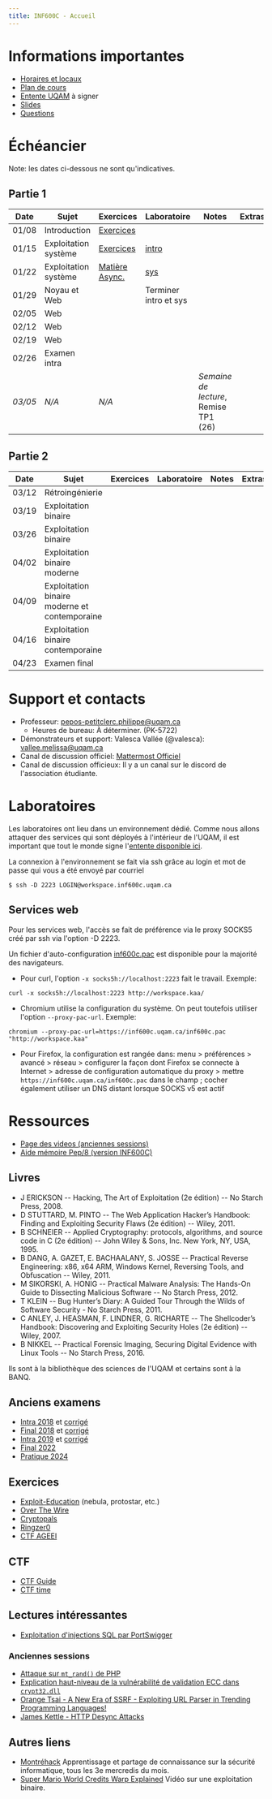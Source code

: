 ```yaml
---
title: INF600C - Accueil
---
```


# Informations importantes

* [Horaires et locaux](https://etudier.uqam.ca/cours?sigle=INF600C#horaire1)
* [Plan de cours](http://info.uqam.ca/plan_cours/Hiver%202025/INF600C.html)
* [Entente UQAM](https://inf600c.uqam.ca/EntenteUQAM.pdf) à signer
* [Slides](https://github.com/ppepos/inf600c/tree/master/pres)
* [Questions](faq.md)

<!-- * [Page des TPs](tps.md) -->

# Échéancier

Note: les dates ci-dessous ne sont qu'indicatives.

## Partie 1

| Date    | Sujet                  | Exercices                                 | Laboratoire                 | Notes                                 | Extras   |
| ------- | ---------------------- | ----------------------------------------- | --------------------------- | ------------------------------------- | -------- |
| 01/08   | Introduction           | [Exercices](cours/intro.md)               |                             |                                       |          |
| 01/15   | Exploitation système   | [Exercices](cours/systeme.md)             |  [intro](labs/01-intro.md)  |                                       |          |
| 01/22   | Exploitation système   | [Matière Async.](cours/systeme_next.md)   |  [sys](labs/02-systeme.md)  |                                       |          |
| 01/29   | Noyau et Web           |                                           |  Terminer intro et sys      |                                       |          |
| 02/05   | Web                    |                                           |                             |                                       |          |
| 02/12   | Web                    |                                           |                             |                                       |          |
| 02/19   | Web                    |                                           |                             |                                       |          |
| 02/26   | Examen intra           |                                           |                             |                                       |          |
| *03/05* |*N/A*                   | *N/A*                                     |                             | *Semaine de lecture*, Remise TP1 (26) |          |

## Partie 2

| Date    | Sujet                                           | Exercices   | Laboratoire                 | Notes   | Extras   |
| ------- | ----------------------------------------------- | ----------- | --------------------------- | ------- | -------- |
| 03/12   | Rétroingénierie                                 |             |                             |         |          |
| 03/19   | Exploitation binaire                            |             |                             |         |          |
| 03/26   | Exploitation binaire                            |             |                             |         |          |
| 04/02   | Exploitation binaire moderne                    |             |                             |         |          |
| 04/09   | Exploitation binaire moderne et contemporaine   |             |                             |         |          |
| 04/16   | Exploitation binaire contemporaine              |             |                             |         |          |
| 04/23   | Examen final                                    |             |                             |         |          |

# Support et contacts

* Professeur: <pepos-petitclerc.philippe@uqam.ca>
  * Heures de bureau: À déterminer. (PK-5722)
* Démonstrateurs et support: Valesca Vallée (@valesca): <vallee.melissa@uqam.ca>
* Canal de discussion officiel: [Mattermost Officiel](https://mattermost.info.uqam.ca/forum/channels/inf600c)
* Canal de discussion officieux: Il y a un canal sur le discord de l'association étudiante.

# Laboratoires

Les laboratoires ont lieu dans un environnement dédié. Comme nous allons attaquer des services qui sont déployés à l'intérieur de l'UQAM, il est important que tout le monde signe l'[entente disponible ici](https://inf600c.uqam.ca/EntenteUQAM.pdf).

La connexion à l'environnement se fait via ssh grâce au login et mot de passe qui vous a été envoyé par courriel

~~~
$ ssh -D 2223 LOGIN@workspace.inf600c.uqam.ca
~~~

## Services web

Pour les services web, l'accès se fait de préférence via le proxy SOCKS5 créé par ssh via l'option -D 2223.

Un fichier d'auto-configuration [inf600c.pac](https://inf600c.uqam.ca/inf600c.pac) est disponible pour la majorité des navigateurs.

* Pour curl, l'option `-x socks5h://localhost:2223` fait le travail.
  Exemple:

~~~
curl -x socks5h://localhost:2223 http://workspace.kaa/
~~~

* Chromium utilise la configuration du système. On peut toutefois utiliser l'option `--proxy-pac-url`.
  Exemple:

~~~
chromium --proxy-pac-url=https://inf600c.uqam.ca/inf600c.pac "http://workspace.kaa"
~~~

* Pour Firefox, la configuration est rangée dans: menu > préférences > avancé > réseau > configurer la façon dont Firefox se connecte à Internet > adresse de configuration automatique du proxy > mettre `https://inf600c.uqam.ca/inf600c.pac` dans le champ ; cocher également utiliser un DNS distant lorsque SOCKS v5 est actif

<!--

### Configuration de Burp

Le logiciel [Burp](https://portswigger.net/burp/communitydownload) peut être utile pour la partie Web. Ce [document](https://uqam-my.sharepoint.com/:b:/g/personal/cote_cyr_alexandre_uqam_ca/EXYnhHzaGYpAooX7f4yv1wUBtCooEjnIWWU8GiUE5SkADQ?e=nsKBrM) vous explique comment le configurer avec le proxy du cours.

-->

# Ressources

* [Page des videos (anciennes sessions)](videos.md)
* [Aide mémoire Pep/8 (version INF600C)](https://raw.githubusercontent.com/ppepos/inf600c/refs/heads/master/aide-pep8.pdf)

## Livres

* J ERICKSON -- Hacking, The Art of Exploitation (2e édition) -- No Starch Press, 2008.
* D STUTTARD, M. PINTO -- The Web Application Hacker’s Handbook: Finding and Exploiting Security Flaws (2e édition) -- Wiley, 2011.
* B SCHNEIER -- Applied Cryptography: protocols, algorithms, and source code in C (2e édition) -- John Wiley & Sons, Inc. New York, NY, USA, 1995.
* B DANG, A. GAZET, E. BACHAALANY, S. JOSSE -- Practical Reverse Engineering: x86, x64 ARM, Windows Kernel, Reversing Tools, and Obfuscation -- Wiley, 2011.
* M SIKORSKI, A. HONIG -- Practical Malware Analysis: The Hands-On Guide to Dissecting Malicious Software -- No Starch Press, 2012.
* T KLEIN -- Bug Hunter’s Diary: A Guided Tour Through the Wilds of Software Security  - No Starch Press, 2011.
* C ANLEY, J. HEASMAN, F. LINDNER, G. RICHARTE -- The Shellcoder’s Handbook: Discovering and Exploiting Security Holes (2e édition) -- Wiley, 2007.
* B NIKKEL -- Practical Forensic Imaging, Securing Digital Evidence with Linux Tools -- No Starch Press, 2016.

Ils sont à la bibliothèque des sciences de l'UQAM et certains sont à la BANQ.

## Anciens examens

* [Intra 2018](exam/INF600C-181-intra-sujet.pdf) et [corrigé](exam/INF600C-181-intra-corrige.pdf)
* [Final 2018](exam/INF600C-181-final-sujet.pdf) et [corrigé](exam/INF600C-181-final-corrige.pdf)
* [Intra 2019](exam/INF600C-191-intra-sujet.pdf) et [corrigé](exam/INF600C-191-intra-corrige.pdf)
* [Final 2022](exam/INF600C-221-final.pdf)
* [Pratique 2024](exam/INF600C-241-final-pratique.pdf)

## Exercices

* [Exploit-Education](https://exploit.education/) (nebula, protostar, etc.)
* [Over The Wire](http://overthewire.org)
* [Cryptopals](http://cryptopals.com/)
* [Ringzer0](https://ringzer0team.com/)
* [CTF AGEEI](https://ctf.ageei.uqam.ca/)

## CTF

* [CTF Guide](https://trailofbits.github.io/ctf/)
* [CTF time](http://ctftime.org)

## Lectures intéressantes

* [Exploitation d'injections SQL par PortSwigger](https://portswigger.net/web-security/sql-injection)

### Anciennes sessions

* [Attaque sur `mt_rand()` de PHP](https://www.ambionics.io/blog/php-mt-rand-prediction)
* [Explication haut-niveau de la vulnérabilité de validation ECC dans `crypt32.dll`](https://medium.com/zengo/win10-crypto-vulnerability-cheating-in-elliptic-curve-billiards-2-69b45f2dcab6)
* [Orange Tsai - A New Era of SSRF - Exploiting URL Parser in Trending Programming Languages!](https://www.youtube.com/watch?v=voTHFdL9S2k)
* [James Kettle - HTTP Desync Attacks](https://portswigger.net/research/http-desync-attacks-request-smuggling-reborn)

## Autres liens

* [Montréhack](https://montrehack.ca/) Apprentissage et partage de connaissance sur la sécurité informatique, tous les 3e mercredis du mois.
* [Super Mario World Credits Warp Explained](https://www.youtube.com/watch?v=vAHXK2wut_I) Vidéo sur une exploitation binaire.
